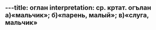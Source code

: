 ---title: оглан
interpretation: ср. кртат. огълан а)«мальчик»; б)«парень, малый»; в)«слуга, мальчик»
---
